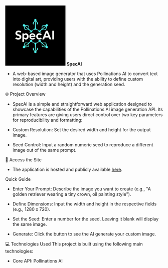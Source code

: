 ![alt text](https://raw.githubusercontent.com/spectre365/specai/refs/heads/main/android-chrome-192x192.png "SpecAI logo")
**SpecAI**
- A web-based image generator that uses Pollinations AI to convert text into digital art, providing users with the ability to define custom resolution (width and height) and the generation seed.

🌐 Project Overview
- SpecAI is a simple and straightforward web application designed to showcase the capabilities of the Pollinations AI image generation API. Its primary features are giving users direct control over two key parameters for reproducibility and formatting:

- Custom Resolution: Set the desired width and height for the output image.

- Seed Control: Input a random numeric seed to reproduce a different image out of the same prompt.

🚀 Access the Site
- The application is hosted and publicly available [here](https://specai.pages.dev/).

Quick Guide
- Enter Your Prompt: Describe the image you want to create (e.g., "A golden retriever wearing a tiny crown, oil painting style").

- Define Dimensions: Input the width and height in the respective fields (e.g., 1280 x 720).

- Set the Seed: Enter a number for the seed. Leaving it blank will display the same image.

- Generate: Click the button to see the AI generate your custom image.

💻 Technologies Used
This project is built using the following main technologies:

- Core API: Pollinations AI
